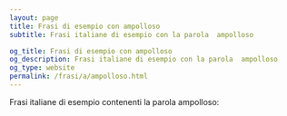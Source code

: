 ```yaml
---
layout: page
title: Frasi di esempio con ampolloso 
subtitle: Frasi italiane di esempio con la parola  ampolloso

og_title: Frasi di esempio con ampolloso 
og_description: Frasi italiane di esempio con la parola  ampolloso
og_type: website
permalink: /frasi/a/ampolloso.html
---
```


Frasi italiane di esempio contenenti la parola ampolloso:


